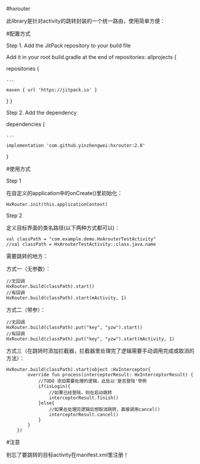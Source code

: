 #hxrouter

此library是针对activity的跳转封装的一个统一路由，使用简单方便：

#配置方式

Step 1. Add the JitPack repository to your build file

Add it in your root build.gradle at the end of repositories:
allprojects {

repositories {

	...

	maven { url 'https://jitpack.io' }

}
}

Step 2. Add the dependency

dependencies {

	...

	implementation 'com.github.yinzhengwei:hxrouter:2.8'
}


#使用方式

Step 1

在自定义的application中的onCreate()里初始化：
	
	HxRouter.init(this.applicationContext)

Step 2

定义目标界面的类名路径(以下两种方式都可以)：

	val classPath = "com.example.demo.HxArouterTestActivity"
	//val classPath = HxArouterTestActivity::class.java.name


需要跳转的地方：

方式一（无参数）：

	//无回调
	HxRouter.build(classPath).start() 
	//有回调
	HxRouter.build(classPath).start(mActivity, 1)

方式二（带参）：

	//无回调
	HxRouter.build(classPath).put("key", "yzw").start()
	//有回调
	HxRouter.build(classPath).put("key", "yzw").start(mActivity, 1)

方式三（在跳转时添加拦截器，拦截器里处理完了逻辑需要手动调用完成或取消的方法）：

	HxRouter.build(classPath).start(object :HxInterceptor{
            override fun process(interceptorResult: HxInterceptorResult) {
                //TODO 添加需要处理的逻辑，此处以'是否登陆'举例
                if(isLogin){
                    //如果已经登陆，则在启动跳转
                    interceptorResult.finish()
                }else{
                    //如果在处理完逻辑后想取消跳转，直接调用cancel()
                    interceptorResult.cancel()
                }
            }
        })

#注意

别忘了要跳转的目标activity在manifest.xml里注册！

